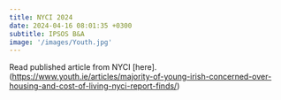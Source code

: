 ```yaml
---
title: NYCI 2024
date: 2024-04-16 08:01:35 +0300
subtitle: IPSOS B&A
image: '/images/Youth.jpg'
---
```


Read published article from NYCI [here].(https://www.youth.ie/articles/majority-of-young-irish-concerned-over-housing-and-cost-of-living-nyci-report-finds/)
